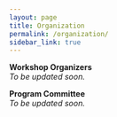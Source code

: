 ```yaml
---
layout: page
title: Organization
permalink: /organization/
sidebar_link: true
---
```


**Workshop Organizers**  
*To be updated soon.*

**Program Committee**  
*To be updated soon.*
